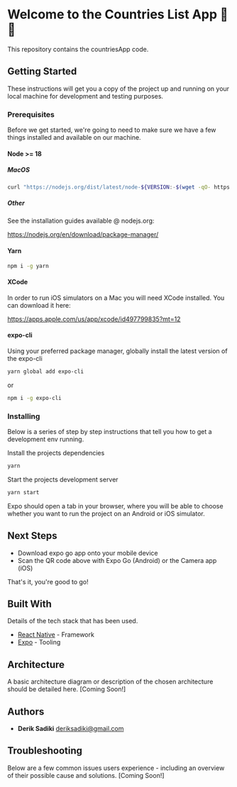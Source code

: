# Welcome to the Countries List App 🚀🔥

This repository contains the countriesApp code.

## Getting Started

These instructions will get you a copy of the project up and running on your local machine for development and testing purposes.

### Prerequisites

Before we get started, we're going to need to make sure we have a few things installed and available on our machine.

#### Node >= 18

##### MacOS

```bash
curl "https://nodejs.org/dist/latest/node-${VERSION:-$(wget -qO- https://nodejs.org/dist/latest/ | sed -nE 's|.*>node-(.*)\.pkg</a>.*|\1|p')}.pkg" > "$HOME/Downloads/node-latest.pkg" && sudo installer -store -pkg "$HOME/Downloads/node-latest.pkg" -target "/"
```

##### Other

See the installation guides available @ nodejs.org:

https://nodejs.org/en/download/package-manager/

#### Yarn

```bash
npm i -g yarn
```

#### XCode

In order to run iOS simulators on a Mac you will need XCode installed. You can download it here:

https://apps.apple.com/us/app/xcode/id497799835?mt=12

#### expo-cli

Using your preferred package manager, globally install the latest version of the expo-cli

```bash
yarn global add expo-cli
```

or

```bash
npm i -g expo-cli
```

### Installing

Below is a series of step by step instructions that tell you how to get a development env running.

Install the projects dependencies

```bash
yarn
```

Start the projects development server

```bash
yarn start
```

Expo should open a tab in your browser, where you will be able to choose whether you want to run the project on an Android or iOS simulator.

## Next Steps

- Download expo go app onto your mobile device
- Scan the QR code above with Expo Go (Android) or the Camera app (iOS)

That's it, you're good to go!

## Built With

Details of the tech stack that has been used.

- [React Native](https://reactnative.dev/) - Framework
- [Expo](https://docs.expo.io/) - Tooling

## Architecture

A basic architecture diagram or description of the chosen architecture should be detailed here.
[Coming Soon!]

## Authors

- **Derik Sadiki** <deriksadiki@gmail.com>

## Troubleshooting

Below are a few common issues users experience - including an overview of their possible cause and solutions.
[Coming Soon!]
